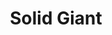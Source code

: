 ---
layout: post
title: Solid Giant

boneWarsFrom: 2011
boneWarsTo: <span>early</span> 2012

webArchive: http://web.archive.org/web/20110128001749/http://solidgiant.com/
presentDay: https://solidgiant.com/

fieldPaleontologist: fakednostalgia

fossilOne: /fossils/solidgiant-fossil--one.png
fossilTwo: /fossils/solidgiant-fossil--two.png
fossilThree: /fossils/solidgiant-fossil--three.png

exhibitBackground: '#be2852'
exhibitOne: /exhibits/solidgiant-exhibit--one.png
exhibitTwo: /exhibits/solidgiant-exhibit--two.png
exhibitThree: /exhibits/solidgiant-exhibit--three.png
exhibitFour: /exhibits/solidgiant-exhibit--four.png
---